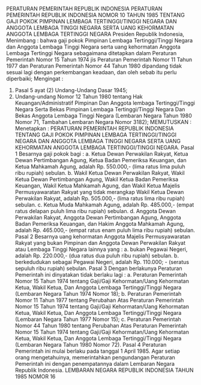  PERATURAN PEMERINTAH REPUBLIK INDONESIA PERATURAN PEMERINTAH REPUBLIK INDONESIA NOMOR 10 TAHUN 1985 TENTANG GAJI POKOK PIMPINAN LEMBAGA TERTINGGI/TINGGI NEGARA DAN ANGGOTA LEMBAGA TINGGI NEGARA SERTA UANG KEHORMATAN ANGGOTA LEMBAGA TERTINGGI NEGARA Presiden Republik Indonesia,
Menimbang :
 bahwa gaji pokok Pimpinan Lembaga Tertinggi/Tinggi Negara dan Anggota Lembaga Tinggi Negara serta uang kehormatan Anggota Lembaga Tertinggi Negara sebagaimana ditetapkan dalam Peraturan Pemerintah Nomor 15 Tahun 1974 jis Peraturan Pemerintah Nomor 11 Tahun 1977 dan Peraturan Pemerintah Nomor 44 Tahun 1980 dipandang tidak sesuai lagi dengan perkembangan keadaan, dan oleh sebab itu perlu diperbaiki;
Mengingat :

1. Pasal 5 ayat (2) Undang-Undang Dasar 1945;
2. Undang-undang Nomor 12 Tahun 1980 tentang Hak Keuangan/Administratif Pimpinan Dan Anggota lembaga Tertinggi/Tinggi Negara Serta Bekas Pimpinan Lembaga Tertinggi/Tinggi Negara Dan Bekas Anggota Lembaga Tinggi Negara (Lembaran Negara Tahun 1980 Nomor 71, Tambahan Lembaran Negara Nomor 3182);
MEMUTUSKAN :
 Menetapkan : PERATURAN PEMERINTAH REPUBLIK INDONESIA TENTANG GAJI POKOK PIMPINAN LEMBAGA TERTINGGI/TINGGI NEGARA DAN ANGGOTA LEMBAGA TINGGI NEGARA SERTA UANG KEHORMATAN ANGGOTA LEMBAGA TERTINGGI/TINGGI NEGARA.
Pasal 1
Besarnya gaji pokok bagi :
a. Ketua Dewan Perwakilan Rakyat, Ketua Dewan Pertimbangan Agung, Ketua Badan Pemeriksa Keuangan, dan Ketua Mahkamah Agung, adalah Rp. 550.000,- (lima ratus lima puluh ribu rupiah) sebulan.
b. Wakil Ketua Dewan Perwakilan Rakyat, Wakil Ketua Dewan Pertimbangan Agung, Wakil Ketua Badan Pemeriksa Keuangan, Wakil Ketua Mahkamah Agung, dan Wakil Ketua Majelis Permusyawaratan Rakyat yang tidak merangkap Wakil Ketua Dewan Perwakilan Rakyat, adalah Rp. 505.000,- (lima ratus lima ribu rupiah) sebulan.
c. Ketua Muda Mahkamah Agung, adalah Rp. 485.000,- (empat ratus delapan puluh lima ribu rupiah) sebulan.
d. Anggota Dewan Perwakilan Rakyat, Anggota Dewan Pertimbangan Agung, Anggota Badan Pemeriksa Keuangan, dan Hakim Anggota Mahkamah Agung, adalah Rp. 465.000,- (empat ratus enam puluh lima ribu rupiah) sebulan.
Pasal 2
Besarnya uang kehormatan Anggota Majelis Permusyawaratan Rakyat yang bukan Pimpinan dan Anggota Dewan Perwakilan Rakyat atau Lembaga Tinggi Negara lainnya yang :
a. bukan Pegawai Negeri, adalah Rp. 220.000,- (dua ratus dua puluh ribu rupiah) sebulan.
b. berkedudukan sebagai Pegawai Negeri, adalah Rp. 110.000; - (seratus sepuluh ribu rupiah) sebulan.
Pasal 3
Dengan berlakunya Peraturan Pemerintah ini dinyatakan tidak berlaku lagi :
a. Peraturan Pemerintah Nomor 15 Tahun 1974 tentang Gaji/Gaji Kehormatan/Uang Kehormatan Ketua, Wakil Ketua, Dan Anggota Lembaga Tertinggi/Tinggi Negara (Lembaran Negara Tahun 1974 Nomor 18);
b. Peraturan Pemerintah Nomor 11 Tahun 1977 tentang Perubahan Atas Peraturan Pemerintah Nomor 15 Tahun 1974 tentang Gaji/Gaji Kehormatan/Uang Kehormatan Ketua, Wakil Ketua, Dan Anggota Lembaga Tertinggi/Tinggi Negara (Lembaran Negara Tahun 1977 Nomor 15);
c. Peraturan Pemerintah Nomor 44 Tahun 1980 tentang Perubahan Atas Peraturan Pemerintah Nomor 15 Tahun 1974 tentang Gaji/Gaji Kehormatan/Uang Kehormatan Ketua, Wakil Ketua, Dan Anggota Lembaga Tertinggi/Tinggi Negara (Lembaran Negara Tahun 1980 Nomor 72).
Pasal 4
Peraturan Pemerintah ini mulai berlaku pada tanggal 1 April 1985. Agar setiap orang mengetahuinya, memerintahkan pengundangan Peraturan Pemerintah ini dengan penempatannya dalam Lembaran Negara Republik Indonesia. LEMBARAN NEGARA REPUBLIK INDONESIA TAHUN 1985 NOMOR 16